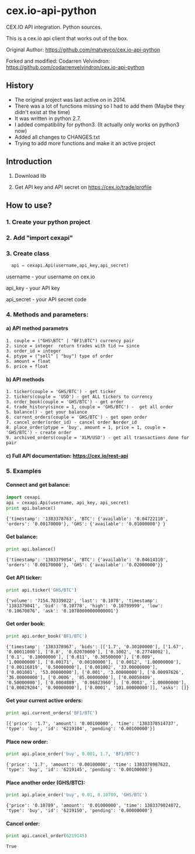 cex.io-api-python
=================

CEX.IO API integration. Python sources.

This is a cex.io api client that works out of the box.

Original Author: https://github.com/matveyco/cex.io-api-python

Forked and modified: Codarren Velvindron: https://github.com/codarrenvelvindron/cex.io-api-python

## History
- The original project was last active on in 2014.
- There was a lot of functions missing so I had to add them (Maybe they didn't exist at the time)
- It was written in python 2.7.
- I added compatibility for python3. (It actually only works on python3 now)
- Added all changes to CHANGES.txt
- Trying to add more functions and make it an active project

## Introduction

1. Download lib

2. Get API key and API secret on https://cex.io/trade/profile

## How to use?

### 1. Create your python project

### 2. Add "import cexapi"

### 3. Create class 
```python
  api = cexapi.Api(username,api_key,api_secret)
```
username - your username on cex.io

api_key - your API key

api_secret - your API secret code

### 4. Methods and parameters:

#### a) API method parametrs
```
1. couple = ("GHS\BTC" | "BF1\BTC") currency pair
2. since = integer  return trades with tid >= since
3. order_id = integer 
4. ptype = ("sell" | "buy") type of order
5. amount = float 
6. price = float
```
      
#### b) API methods
```
1. ticker(couple = 'GHS/BTC') - get ticker
2. tickers(couple = 'USD') - get ALL tickers to currency
3. order_book(couple = 'GHS/BTC') - get order
4. trade_history(since = 1, couple = 'GHS/BTC') -  get all order
5. balance() - get your balance
6. current_orders(couple = 'GHS/BTC') - get open order
7. cancel_order(order_id) - cancel order №order_id
8. place_order(ptype = 'buy', amount = 1, price = 1, couple = 'GHS/BTC') - create order
9. archived_orders(couple = 'XLM/USD') - get all transactions done for pair
```
     
#### c) Full API documentation: https://cex.io/rest-api
    
### 5. Examples

#### Connect and get balance:
```python
import cexapi
api = cexapi.Api(username, api_key, api_secret)
print api.balance()
```

```
{'timestamp': '1383378763', 'BTC': {'available': '0.04722110', 'orders': '0.00170000'}, 'GHS': {'available': '0.01000000'} }
```

#### Get balance:
```python
print api.balance()
```

```
{'timestamp': '1383379054', 'BTC': {'available': '0.04614310', 'orders': '0.00170000'}, 'GHS': {'available': '0.02000000'}}
```

#### Get API ticker:
```python
print api.ticker('GHS/BTC')
```
```
{'volume': '7154.78339022', 'last': '0.1078', 'timestamp': '1383379041', 'bid': '0.10778', 'high': '0.10799999', 'low': '0.10670076', 'ask': '0.10780000000000001'}
```

#### Get order book:
```python
print api.order_book('BF1/BTC')
```

```
{'timestamp': '1383378967', 'bids': [['1.7', '0.30100000'], ['1.67', '0.00011000'], ['0.8', '0.02070000'], ['0.1002', '0.27748002'], ['0.1', '0.10000000'], ['0.011', '0.30500000'], ['0.009', '1.00000000'], ['0.00171', '0.00100000'], ['0.0012', '1.00000000'], ['0.00116819', '0.50000000'], ['0.001002', '33.00000000'], ['0.001001', '53.00000000'], ['0.001', '3.00000000'], ['0.00097626', '36.00000000'], ['0.0006', '85.00000000'], ['0.00058409', '0.50000000'], ['0.0004889', '0.06823960'], ['0.0003', '1.00000000'], ['0.00029204', '0.90000000'], ['0.0001', '101.00000000']], 'asks': []}
```

#### Get your current active orders:
```python
print api.current_orders('BF1/BTC')
```

```
[{'price': '1.7', 'amount': '0.00100000', 'time': '1383378514737', 'type': 'buy', 'id': '6219104', 'pending': '0.00100000'}]
```

#### Place new order:
```python
print api.place_order('buy', 0.001, 1.7, 'BF1/BTC')
```
```
{'price': '1.7', 'amount': '0.00100000', 'time': 1383378987622, 'type': 'buy', 'id': '6219145', 'pending': '0.00100000'}
```

#### Place another order (GHS/BTC):
```python
print api.place_order('buy', 0.01, 0.10789, 'GHS/BTC')
```
```
{'price': '0.10789', 'amount': '0.01000000', 'time': 1383379024072, 'type': 'buy', 'id': '6219150', 'pending': '0.00000000'}
```

#### Cancel order:
```python
print api.cancel_order(6219145)
```
```
True
```

